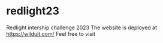 # redlight23
Redlight intership challenge 2023
The website is deployed at https://wilduit.com/
Feel free to visit
